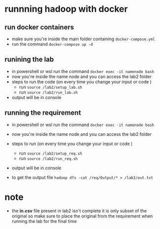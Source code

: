 # runnning hadoop with docker

## run docker containers

- make sure you're inside the main folder containing `docker-compose.yml`
- run the command `docker-compose up -d`

## runining the lab

- in powershell or wsl run the command `docker exec -it namenode bash`
- now you're inside the name node and you can access the lab2 folder
- steps to run the code (on every time you change your input or code )
  - run `source /lab2/setup_lab.sh`
  - run `source /lab2/run_lab.sh`
- output will be in console

## running the requirement

- in powershell or wsl run the command `docker exec -it namenode bash`
- now you're inside the name node and you can access the lab2 folder
- steps to run (on every time you change your input or code )
  - run `source /lab2/setup_req.sh`
  - run `source /lab2/run_req.sh`
- output will be in console

- to get the output file `hadoop dfs -cat /req/Output/* > /lab2/out.txt`

# note

- the **in.csv** file present in lab2 isn't complete it is only subset of the original so make sure to place the original from the requirement when running the lab for the final time
